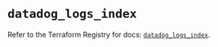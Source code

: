 # `datadog_logs_index`

Refer to the Terraform Registry for docs: [`datadog_logs_index`](https://registry.terraform.io/providers/datadog/datadog/3.42.0/docs/resources/logs_index).
